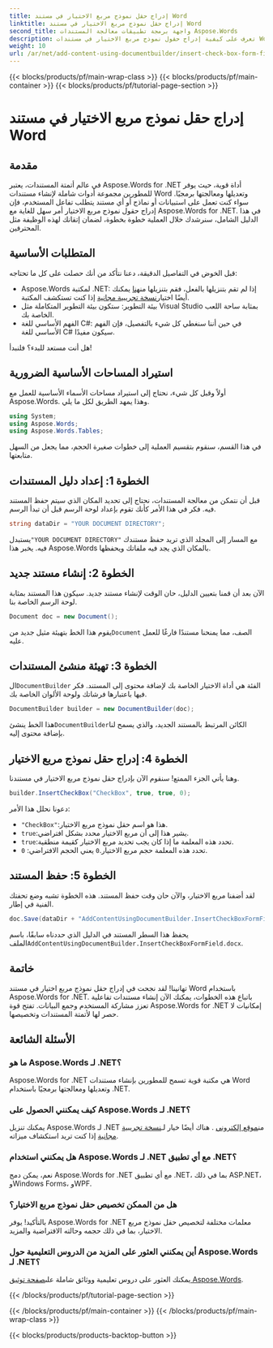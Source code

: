```yaml
---
title: إدراج حقل نموذج مربع الاختيار في مستند Word
linktitle: إدراج حقل نموذج مربع الاختيار في مستند Word
second_title: واجهة برمجة تطبيقات معالجة المستندات Aspose.Words
description: تعرف على كيفية إدراج حقول نموذج مربع الاختيار في مستندات Word باستخدام Aspose.Words for .NET من خلال هذا الدليل المفصل خطوة بخطوة. مثالي للمطورين.
weight: 10
url: /ar/net/add-content-using-documentbuilder/insert-check-box-form-field/
---
```


{{< blocks/products/pf/main-wrap-class >}}
{{< blocks/products/pf/main-container >}}
{{< blocks/products/pf/tutorial-page-section >}}

# إدراج حقل نموذج مربع الاختيار في مستند Word

## مقدمة
في عالم أتمتة المستندات، يعتبر Aspose.Words for .NET أداة قوية، حيث يوفر للمطورين مجموعة أدوات شاملة لإنشاء مستندات Word وتعديلها ومعالجتها برمجيًا. سواء كنت تعمل على استبيانات أو نماذج أو أي مستند يتطلب تفاعل المستخدم، فإن إدراج حقول نموذج مربع الاختيار أمر سهل للغاية مع Aspose.Words for .NET. في هذا الدليل الشامل، سنرشدك خلال العملية خطوة بخطوة، لضمان إتقانك لهذه الوظيفة مثل المحترفين.

## المتطلبات الأساسية

قبل الخوض في التفاصيل الدقيقة، دعنا نتأكد من أنك حصلت على كل ما تحتاجه:

-  Aspose.Words لمكتبة .NET: إذا لم تقم بتنزيلها بالفعل، فقم بتنزيلها من[هنا](https://releases.aspose.com/words/net/) يمكنك أيضًا اختيار[نسخة تجريبية مجانية](https://releases.aspose.com/) إذا كنت تستكشف المكتبة.
- بيئة التطوير: ستكون بيئة التطوير المتكاملة مثل Visual Studio بمثابة ساحة اللعب الخاصة بك.
- الفهم الأساسي للغة C#: في حين أننا سنغطي كل شيء بالتفصيل، فإن الفهم الأساسي للغة C# سيكون مفيدًا.

هل أنت مستعد للبدء؟ فلنبدأ!

## استيراد المساحات الأساسية الضرورية

أولاً وقبل كل شيء، نحتاج إلى استيراد مساحات الأسماء الأساسية للعمل مع Aspose.Words. وهذا يمهد الطريق لكل ما يلي.

```csharp
using System;
using Aspose.Words;
using Aspose.Words.Tables;
```

في هذا القسم، سنقوم بتقسيم العملية إلى خطوات صغيرة الحجم، مما يجعل من السهل متابعتها. 

## الخطوة 1: إعداد دليل المستندات

قبل أن نتمكن من معالجة المستندات، نحتاج إلى تحديد المكان الذي سيتم حفظ المستند فيه. فكر في هذا الأمر كأنك تقوم بإعداد لوحة الرسم قبل أن تبدأ الرسم.

```csharp
string dataDir = "YOUR DOCUMENT DIRECTORY";
```

 يستبدل`"YOUR DOCUMENT DIRECTORY"` مع المسار إلى المجلد الذي تريد حفظ مستندك فيه. يخبر هذا Aspose.Words بالمكان الذي يجد فيه ملفاتك ويحفظها.

## الخطوة 2: إنشاء مستند جديد

الآن بعد أن قمنا بتعيين الدليل، حان الوقت لإنشاء مستند جديد. سيكون هذا المستند بمثابة لوحة الرسم الخاصة بنا.

```csharp
Document doc = new Document();
```

 يقوم هذا الخط بتهيئة مثيل جديد من`Document` الصف، مما يمنحنا مستندًا فارغًا للعمل عليه.

## الخطوة 3: تهيئة منشئ المستندات

 ال`DocumentBuilder` الفئة هي أداة الاختيار الخاصة بك لإضافة محتوى إلى المستند. فكر فيها باعتبارها فرشاتك ولوحة الألوان الخاصة بك.

```csharp
DocumentBuilder builder = new DocumentBuilder(doc);
```

 هذا الخط ينشئ`DocumentBuilder`الكائن المرتبط بالمستند الجديد، والذي يسمح لنا بإضافة محتوى إليه.

## الخطوة 4: إدراج حقل نموذج مربع الاختيار

وهنا يأتي الجزء الممتع! سنقوم الآن بإدراج حقل نموذج مربع الاختيار في مستندنا.

```csharp
builder.InsertCheckBox("CheckBox", true, true, 0);
```

دعونا نحلل هذا الأمر:
- `"CheckBox"`:هذا هو اسم حقل نموذج مربع الاختيار.
- `true`:يشير هذا إلى أن مربع الاختيار محدد بشكل افتراضي.
- `true`:تحدد هذه المعلمة ما إذا كان يجب تحديد مربع الاختيار كقيمة منطقية.
- `0` :تحدد هذه المعلمة حجم مربع الاختيار.`0` يعني الحجم الافتراضي.

## الخطوة 5: حفظ المستند

لقد أضفنا مربع الاختيار، والآن حان وقت حفظ المستند. هذه الخطوة تشبه وضع تحفتك الفنية في إطار.

```csharp
doc.Save(dataDir + "AddContentUsingDocumentBuilder.InsertCheckBoxFormField.docx");
```

 يحفظ هذا السطر المستند في الدليل الذي حددناه سابقًا، باسم الملف`AddContentUsingDocumentBuilder.InsertCheckBoxFormField.docx`.

## خاتمة

تهانينا! لقد نجحت في إدراج حقل نموذج مربع اختيار في مستند Word باستخدام Aspose.Words for .NET. باتباع هذه الخطوات، يمكنك الآن إنشاء مستندات تفاعلية تعزز مشاركة المستخدم وجمع البيانات. تفتح قوة Aspose.Words for .NET إمكانيات لا حصر لها لأتمتة المستندات وتخصيصها.

## الأسئلة الشائعة

### ما هو Aspose.Words لـ .NET؟

Aspose.Words for .NET هي مكتبة قوية تسمح للمطورين بإنشاء مستندات Word وتعديلها ومعالجتها برمجيًا باستخدام .NET.

### كيف يمكنني الحصول على Aspose.Words لـ .NET؟

 يمكنك تنزيل Aspose.Words لـ .NET من[موقع إلكتروني](https://releases.aspose.com/words/net/) . هناك أيضًا خيار لـ[نسخة تجريبية مجانية](https://releases.aspose.com/) إذا كنت تريد استكشاف ميزاته.

### هل يمكنني استخدام Aspose.Words لـ .NET مع أي تطبيق .NET؟

نعم، يمكن دمج Aspose.Words for .NET مع أي تطبيق .NET، بما في ذلك ASP.NET، وWindows Forms، وWPF.

### هل من الممكن تخصيص حقل نموذج مربع الاختيار؟

بالتأكيد! يوفر Aspose.Words for .NET معلمات مختلفة لتخصيص حقل نموذج مربع الاختيار، بما في ذلك حجمه وحالته الافتراضية والمزيد.

### أين يمكنني العثور على المزيد من الدروس التعليمية حول Aspose.Words لـ .NET؟

 يمكنك العثور على دروس تعليمية ووثائق شاملة على[صفحة توثيق Aspose.Words](https://reference.aspose.com/words/net/).

{{< /blocks/products/pf/tutorial-page-section >}}

{{< /blocks/products/pf/main-container >}}
{{< /blocks/products/pf/main-wrap-class >}}

{{< blocks/products/products-backtop-button >}}
